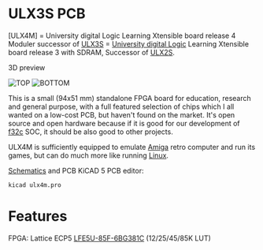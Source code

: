 # ULX3S PCB

[ULX4M] = University digital Logic Learning Xtensible board release 4 Moduler successor of [ULX3S](http://radiona.org/ulx3s) = [University digital Logic](https://www.fer.unizg.hr/en/course/diglog) Learning
Xtensible board release 3 with SDRAM,
Successor of [ULX2S](http://github.com/emard/ulx2s).

3D preview

![TOP](/pic/ulx4mt.jpg)
![BOTTOM](/pic/ulx4mb.jpg)

This is a small (94x51 mm) standalone FPGA board 
for education, research and general purpose, with a full 
featured selection of chips which I all wanted on
a low-cost PCB, but haven't found on the market.
It's open source and open hardware because if it is
good for our development of [f32c](http://github.com/f32c/f32c) SOC,
it should be also good to other projects.

ULX4M is sufficiently equipped to
emulate [Amiga](https://github.com/emard/Minimig_ECS) retro
computer and run its games, but can do much more like
running [Linux](https://twitter.com/fpga_dave/status/1053290842809683968).

[Schematics](/doc/schematics.pdf) and PCB KiCAD 5 PCB editor:

    kicad ulx4m.pro

# Features

FPGA: Lattice ECP5 [LFE5U-85F-6BG381C](http://www.latticesemi.com/~/media/LatticeSemi/Documents/DataSheets/ECP5/FPGA-DS-02012.pdf?document_id=50461) (12/25/45/85K LUT)

